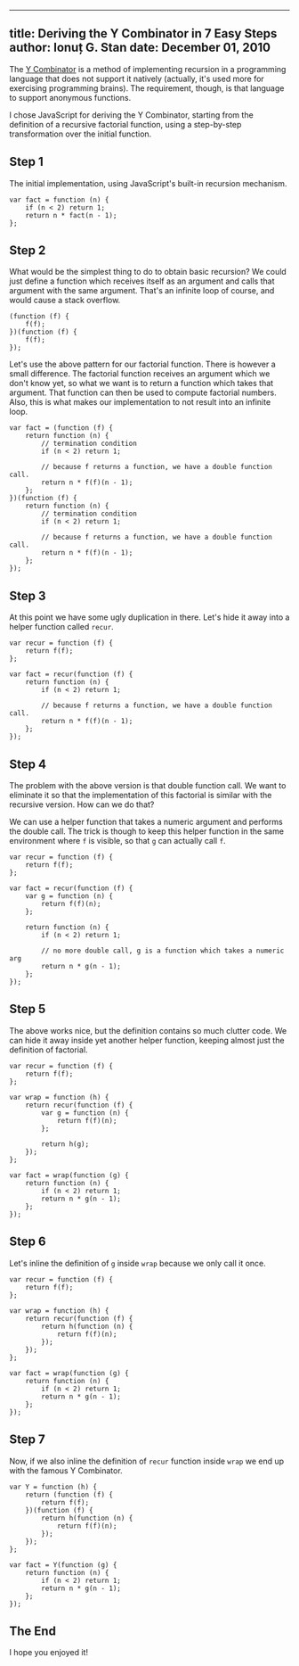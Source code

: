 ------------------------------------------------
title: Deriving the Y Combinator in 7 Easy Steps
author: Ionuț G. Stan
date: December 01, 2010
------------------------------------------------


The [Y Combinator][1] is a method of implementing recursion in a programming
language that does not support it natively (actually, it's used more for
exercising programming brains). The requirement, though, is that language to
support anonymous functions.

I chose JavaScript for deriving the Y Combinator, starting from the definition
of a recursive factorial function, using a step-by-step transformation over
the initial function.


Step 1
------
The initial implementation, using JavaScript's built-in recursion mechanism.

~~~ {.javascript}
var fact = function (n) {
    if (n < 2) return 1;
    return n * fact(n - 1);
};
~~~


Step 2
------
What would be the simplest thing to do to obtain basic recursion? We could
just define a function which receives itself as an argument and calls that
argument with the same argument. That's an infinite loop of course, and would
cause a stack overflow.

~~~ {.javascript}
(function (f) {
    f(f);
})(function (f) {
    f(f);
});
~~~

Let's use the above pattern for our factorial function. There is however a
small difference. The factorial function receives an argument which we don't
know yet, so what we want is to return a function which takes that argument.
That function can then be used to compute factorial numbers. Also, this is
what makes our implementation to not result into an infinite loop.

~~~ {.javascript}
var fact = (function (f) {
    return function (n) {
        // termination condition
        if (n < 2) return 1;

        // because f returns a function, we have a double function call.
        return n * f(f)(n - 1);
    };
})(function (f) {
    return function (n) {
        // termination condition
        if (n < 2) return 1;

        // because f returns a function, we have a double function call.
        return n * f(f)(n - 1);
    };
});
~~~


Step 3
------
At this point we have some ugly duplication in there. Let's hide it away into
a helper function called `recur`.

~~~ {.javascript}
var recur = function (f) {
    return f(f);
};

var fact = recur(function (f) {
    return function (n) {
        if (n < 2) return 1;

        // because f returns a function, we have a double function call.
        return n * f(f)(n - 1);
    };
});
~~~


Step 4
------
The problem with the above version is that double function call. We want to
eliminate it so that the implementation of this factorial is similar with
the recursive version. How can we do that?

We can use a helper function that takes a numeric argument and performs the
double call. The trick is though to keep this helper function in the same
environment where `f` is visible, so that `g` can actually call `f`.

~~~ {.javascript}
var recur = function (f) {
    return f(f);
};

var fact = recur(function (f) {
    var g = function (n) {
        return f(f)(n);
    };

    return function (n) {
        if (n < 2) return 1;

        // no more double call, g is a function which takes a numeric arg
        return n * g(n - 1);
    };
});
~~~


Step 5
------
The above works nice, but the definition contains so much clutter code. We
can hide it away inside yet another helper function, keeping almost just the
definition of factorial.

~~~ {.javascript}
var recur = function (f) {
    return f(f);
};

var wrap = function (h) {
    return recur(function (f) {
        var g = function (n) {
            return f(f)(n);
        };

        return h(g);
    });
};

var fact = wrap(function (g) {
    return function (n) {
        if (n < 2) return 1;
        return n * g(n - 1);
    };
});
~~~


Step 6
------
Let's inline the definition of `g` inside `wrap` because we only call it once.

~~~ {.javascript}
var recur = function (f) {
    return f(f);
};

var wrap = function (h) {
    return recur(function (f) {
        return h(function (n) {
            return f(f)(n);
        });
    });
};

var fact = wrap(function (g) {
    return function (n) {
        if (n < 2) return 1;
        return n * g(n - 1);
    };
});
~~~


Step 7
------
Now, if we also inline the definition of `recur` function inside `wrap` we end
up with the famous Y Combinator.

~~~ {.javascript}
var Y = function (h) {
    return (function (f) {
        return f(f);
    })(function (f) {
        return h(function (n) {
            return f(f)(n);
        });
    });
};

var fact = Y(function (g) {
    return function (n) {
        if (n < 2) return 1;
        return n * g(n - 1);
    };
});
~~~


The End
-------
I hope you enjoyed it!


[1]: http://en.wikipedia.org/wiki/Fixed_point_combinator
